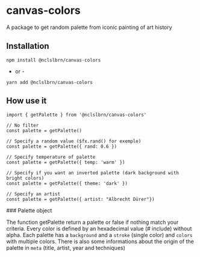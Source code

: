# canvas-colors

A package to get random palette from iconic painting of art history

## Installation

```
npm install @nclslbrn/canvas-colors
```

- or - 
```
yarn add @nclslbrn/canvas-colors
```


## How use it

```
import { getPalette } from '@nclslbrn/canvas-colors'

// No filter
const palette = getPalette()

// Specify a random value ($fx.rand() for exemple)
const palette = getPalette({ rand: 0.6 }) 

// Specify temperature of palette
const palette = getPalette({ temp: 'warm' })

// Specify if you want an inverted palette (dark background with bright colors)
const palette = getPalette({ theme: 'dark' })

// Specify an artist
const palette = getPalette({ artist: "Albrecht Dürer"})
``` 


### Palette object

The function getPalette return a palette or false if nothing match your criteria.
Every color is defined by an hexadecimal value (# include) without alpha.
Each palette has a `background` and a `stroke` (single color) and `colors` with multiple colors.
There is also some informations about the origin of the palette in `meta` (title, artist, year and techniques)  